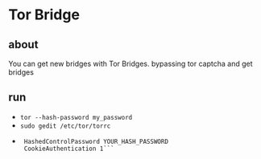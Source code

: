 # Tor Bridge

## about
You can get new bridges with Tor Bridges. bypassing tor captcha and get bridges

## run
-  `tor --hash-password my_password`
-  `sudo gedit /etc/tor/torrc`
-  ```ControlPort 9051
    HashedControlPassword YOUR_HASH_PASSWORD
    CookieAuthentication 1```
